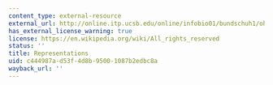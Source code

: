 ```yaml
---
content_type: external-resource
external_url: http://online.itp.ucsb.edu/online/infobio01/bundschuh1/oh/114.html
has_external_license_warning: true
license: https://en.wikipedia.org/wiki/All_rights_reserved
status: ''
title: Representations
uid: c444987a-d53f-4d8b-9500-1087b2edbc8a
wayback_url: ''
---
```

